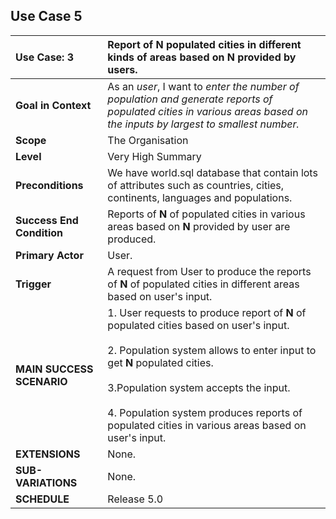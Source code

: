 ## Use Case 5

|  Use Case: 3 | Report of **N** populated cities in different kinds of areas based on **N** provided by users.|
|:--------|:------------|
| **Goal in Context** | As an *user*, I want to *enter the number of population and generate reports of populated cities in various areas based on the inputs by largest to smallest number.*|
| **Scope** | The Organisation|
| **Level** | Very High Summary |
|**Preconditions**| We have world.sql database that contain lots of attributes such as countries, cities, continents, languages and populations.|
|**Success End Condition**| Reports of **N** of populated cities in various areas based on **N** provided by user are produced.|
|**Primary Actor**| User.|
|**Trigger**| A request from User to produce the reports of **N** of populated cities in different areas based on user's input.|
|**MAIN SUCCESS SCENARIO**| 1. User requests to produce report of **N** of populated cities based on user's input. <br><br>2. Population system allows to enter input to get **N** populated cities.<br><br>3.Population system accepts the input. <br><br>4. Population system produces reports of populated cities in various areas based on user's input.<br> |
|**EXTENSIONS**| None. |
|**SUB-VARIATIONS**| None. |
|**SCHEDULE**| Release 5.0 |